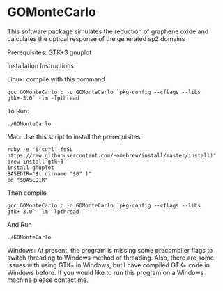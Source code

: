 # GOMonteCarlo
This software package simulates the reduction of graphene oxide and calculates the optical response of the generated sp2 domains

Prerequisites:
GTK+3
gnuplot


Installation Instructions:

Linux:
compile with this command

    gcc GOMonteCarlo.c -o GOMonteCarlo `pkg-config --cflags --libs gtk+-3.0` -lm -lpthread 

To Run:

    ./GOMonteCarlo


Mac:
Use this script to install the prerequisites:
    
    ruby -e "$(curl -fsSL https://raw.githubusercontent.com/Homebrew/install/master/install)"
    brew install gtk+3
    install gnuplot
    BASEDIR="$( dirname "$0" )"
    cd "$BASEDIR"

Then compile

    gcc GOMonteCarlo.c -o GOMonteCarlo `pkg-config --cflags --libs gtk+-3.0` -lm -lpthread 

And Run
    
    ./GOMonteCarlo

Windows:
At present, the program is missing some precompiler flags to switch threading to Windows method of threading.
Also, there are some issues with using GTK+ in Windows, but I have compiled GTK+ code in Windows before.
If you would like to run this program on a Windows machine please contact me.
